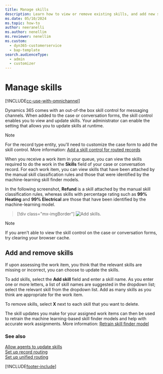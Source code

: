 ```yaml
---
title: Manage skills
description: Learn how to view or remove existing skills, and add new skills using the skill control in Omnichannel for Customer Service.
ms.date: 05/10/2024
ms.topic: how-to
author: neeranelli
ms.author: nenellim
ms.reviewer: nenellim
ms.custom: 
  - dyn365-customerservice
  - bap-template
search.audienceType: 
  - admin
  - customizer
---
```


# Manage skills

[!INCLUDE[cc-use-with-omnichannel](../../includes/cc-use-with-omnichannel.md)]

Dynamics 365 comes with an out-of-the box skill control for messaging channels. When added to the case or conversation forms, the skill control enables you to view and update skills. Your administrator can enable the setting that allows you to update skills at runtime.

> [!NOTE]
> For the record type entity, you'll need to customize the case form to add the skill control. More information: [Add a skill control for routed records](../develop/add-skill-control.md)

When you receive a work item in your queue, you can view the skills required to do the work in the **Skills** field of your case or conversation record. For each work item, you can view skills that have been attached by the manual skill classification rules and those that were identified by the machine-learning skill finder models.

In the following screenshot, **Refund** is a skill attached by the manual skill classification rules, whereas skills with percentage rating such as **99% Heating** and **99% Electrical** are those that have been identified by the machine-learning model.

> [!div class="mx-imgBorder"]
> ![Add skills.](../media/skill-control.png "Add skills.")

> [!NOTE]
> If you aren't able to view the skill control on the case or conversation forms, try clearing your browser cache.

## Add and remove skills

If upon assessing the work item, you think that the relevant skills are missing or incorrect, you can choose to update the skills.

To add skills, select the **Add skill** field and enter a skill name. As you enter one or more letters, a list of skill names are suggested in the dropdown list; select the relevant skill from the dropdown list. Add as many skills as you think are appropriate for the work item.

To remove skills, select **X** next to each skill that you want to delete.

The skill updates you make for your assigned work items can then be used to retrain the machine learning-based skill finder models and help with accurate work assignments. More information: [Retrain skill finder model](../administer/set-up-isf-model.md#retrain-the-model-iteratively)

### See also

[Allow agents to update skills](../administer/allow-agents-update-skills.md)  
[Set up record routing](../administer/set-up-record-routing.md)  
[Set up unified routing](../administer/set-up-routing-process.md)  

[!INCLUDE[footer-include](../../includes/footer-banner.md)]
